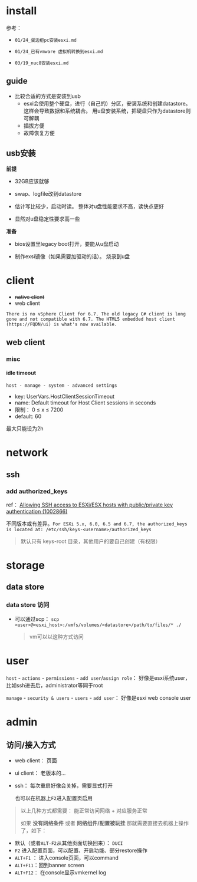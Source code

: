 

# install

参考：

* `01/24_餐边柜pc安装esxi.md`
* `01/24_已有vmware 虚拟机转换到esxi.md`

* `03/19_nuc8安装esxi.md`



## guide

* 比较合适的方式是安装到usb
  * esxi会使用整个硬盘，进行（自己的）分区，安装系统和创建datastore。 这样会导致数据和系统耦合。  用u盘安装系统，把硬盘只作为datastore则可解耦
  * 插拔方便
  * 故障恢复方便





## usb安装

**前提**

* 32GB应该就够
* swap、logfile改到datastore

* 估计写比较少，启动时读。 整体对u盘性能要求不高，读快点更好
* 显然对u盘稳定性要求高一些



**准备**

* bios设置里legacy boot打开，要能从u盘启动

* 制作exsi镜像（如果需要加驱动的话）。 烧录到u盘



# client



* <del>native client</del>
* web client



`There is no vSphere Client for 6.7. The old legacy C# client is long gone and not compatible with 6.7. The HTML5 embedded host client (https://FQDN/ui) is what's now available.`



## web client



### misc



#### idle timeout

`host - manage - system - advanced settings`

* key: UserVars.HostClientSessionTimeout
* name:  Default timeout for Host Client sessions in seconds
* 限制： 0 ≤ x ≤ 7200
* default: 60



最大只能设为2h



# network

## ssh



### add authorized_keys

ref： [Allowing SSH access to ESXi/ESX hosts with public/private key authentication (1002866)](https://kb.vmware.com/s/article/1002866)

不同版本或有差异。`For ESXi 5.x, 6.0, 6.5 and 6.7, the authorized_keys is located at: /etc/ssh/keys-<username>/authorized_keys`

> 默认只有 keys-root 目录，其他用户的要自己创建（有权限）



# storage



## data store



### data store 访问



* 可以通过scp： `scp <user>@<esxi_host>:/vmfs/volumes/<datastore>/path/to/files/* ./`

  > vm可以以这种方式访问



# user



`host` - `actions` - `permissions` - `add user`/`assign role`： 好像是esxi系统user，比如ssh进去后，administrator等同于root

`manage` - `security & users` - `users` - `add user`： 好像是esxi web console user



# admin



## 访问/接入方式

* web client： 页面

* ui client： 老版本的...

* ssh： 每次重启好像会关掉，需要显式打开

  也可以在机器上`F2`进入配置页启用

> 以上几种方式都需要： 能正常访问网络 + 对应服务正常
>
> 如果 **没有网络条件** 或者 **网络组件/配置被玩挂** 那就需要直接去机器上操作了，如下：

* 默认（或者`ALT-F2`从其他页面切换回来）： `DUCI`
* `F2` 进入配置页面，可以配置、开启功能、部分restore操作
* `ALT+F1` ： 进入console页面，可以command
* `ALT+F11`：回到banner screen 
* `ALT+F12`： 在console显示vmkernel log

